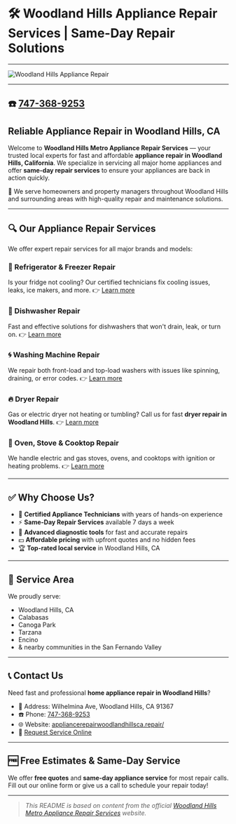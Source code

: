 # 🛠️ Woodland Hills Appliance Repair Services | Same-Day Repair Solutions

---


![Woodland Hills Appliance Repair](https://appliancerepairwoodlandhillsca.repair/wp-content/uploads/2025/03/logo.svg)

---

## ☎️ [747-368-9253](tel:7473689253)
## Reliable Appliance Repair in Woodland Hills, CA

Welcome to **Woodland Hills Metro Appliance Repair Services** — your trusted local experts for fast and affordable **appliance repair in Woodland Hills, California**. We specialize in servicing all major home appliances and offer **same-day repair services** to ensure your appliances are back in action quickly.

🔧 We serve homeowners and property managers throughout Woodland Hills and surrounding areas with high-quality repair and maintenance solutions.

---

## 🔍 Our Appliance Repair Services

We offer expert repair services for all major brands and models:

### 🧊 Refrigerator & Freezer Repair
Is your fridge not cooling? Our certified technicians fix cooling issues, leaks, ice makers, and more.
👉 [Learn more](https://appliancerepairwoodlandhillsca.repair/refrigerator-repair/)

### 🧼 Dishwasher Repair
Fast and effective solutions for dishwashers that won't drain, leak, or turn on.
👉 [Learn more](https://appliancerepairwoodlandhillsca.repair/dishwasher-repair/)

### 🌀 Washing Machine Repair
We repair both front-load and top-load washers with issues like spinning, draining, or error codes.
👉 [Learn more](https://appliancerepairwoodlandhillsca.repair/washing-machine-repair/)

### 🔥 Dryer Repair
Gas or electric dryer not heating or tumbling? Call us for fast **dryer repair in Woodland Hills**.
👉 [Learn more](https://appliancerepairwoodlandhillsca.repair/dryer-repair/)

### 🍳 Oven, Stove & Cooktop Repair
We handle electric and gas stoves, ovens, and cooktops with ignition or heating problems.
👉 [Learn more](https://appliancerepairwoodlandhillsca.repair/oven-repair/)

---

## ✅ Why Choose Us?

- 🔧 **Certified Appliance Technicians** with years of hands-on experience
- ⚡ **Same-Day Repair Services** available 7 days a week
- 🧰 **Advanced diagnostic tools** for fast and accurate repairs
- 💵 **Affordable pricing** with upfront quotes and no hidden fees
- 🏆 **Top-rated local service** in Woodland Hills, CA

---

## 📍 Service Area

We proudly serve:
- Woodland Hills, CA  
- Calabasas  
- Canoga Park  
- Tarzana  
- Encino  
- & nearby communities in the San Fernando Valley

---

## 📞 Contact Us

Need fast and professional **home appliance repair in Woodland Hills**?

- 📍 Address: Wilhelmina Ave, Woodland Hills, CA 91367  
- ☎️ Phone: [747-368-9253](tel:7473689253)  
- 🌐 Website: [appliancerepairwoodlandhillsca.repair/](https://appliancerepairwoodlandhillsca.repair/)  
- 📩 [Request Service Online](https://appliancerepairwoodlandhillsca.repair/contact-us/)

---

## 🆓 Free Estimates & Same-Day Service

We offer **free quotes** and **same-day appliance service** for most repair calls. Fill out our online form or give us a call to schedule your repair today!

---

> _This README is based on content from the official [Woodland Hills Metro Appliance Repair Services](https://appliancerepairwoodlandhillsca.repair/) website._

